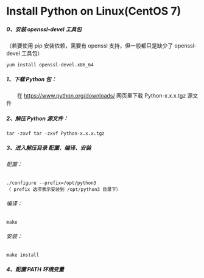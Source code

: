 # Install Python on Linux(CentOS 7)

##### 0、安装 openssl-devel 工具包  
（若要使用 pip 安装依赖，需要有 openssl 支持，但一般都只是缺少了 openssl-devel 工具包）  
```
yum install openssl-devel.x86_64
```
##### 1、下载 Python 包：  
&emsp;&emsp;在 https://www.python.org/downloads/ 网页里下载 Python-x.x.x.tgz 源文件  
##### 2、解压 Python 源文件：  
```
tar -zxvf tar -zxvf Python-x.x.x.tgz
```
##### 3、进入解压目录 配置、编译、安装  
###### 配置：
```
./configure --prefix=/opt/python3
（ prefix 选项表示安装到 /opt/python3 目录下）  
```
###### 编译：  
```
make
```
###### 安装：  
```
make install
```
##### 4、配置 PATH 环境变量
